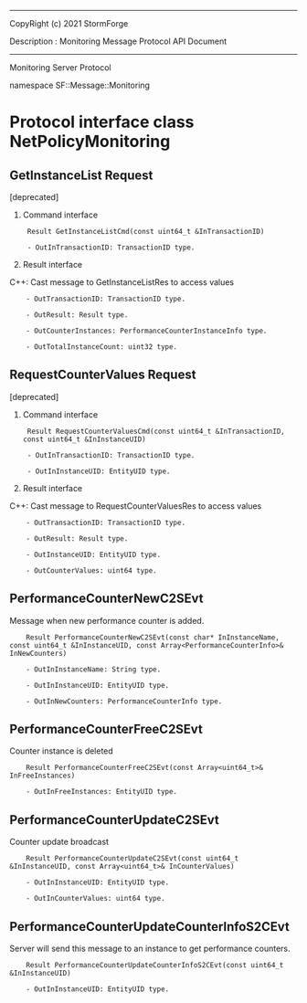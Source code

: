 ﻿***
 
 CopyRight (c) 2021 StormForge
 
 Description : Monitoring Message Protocol API Document

***



Monitoring Server Protocol

namespace SF::Message::Monitoring


# Protocol interface class NetPolicyMonitoring
## GetInstanceList Request
[deprecated]

1. Command interface

        Result GetInstanceListCmd(const uint64_t &InTransactionID)

		- OutInTransactionID: TransactionID type. 

2. Result interface

C++: Cast message to GetInstanceListRes to access values


		- OutTransactionID: TransactionID type. 

		- OutResult: Result type. 

		- OutCounterInstances: PerformanceCounterInstanceInfo type. 

		- OutTotalInstanceCount: uint32 type. 


## RequestCounterValues Request
[deprecated]

1. Command interface

        Result RequestCounterValuesCmd(const uint64_t &InTransactionID, const uint64_t &InInstanceUID)

		- OutInTransactionID: TransactionID type. 

		- OutInInstanceUID: EntityUID type. 

2. Result interface

C++: Cast message to RequestCounterValuesRes to access values


		- OutTransactionID: TransactionID type. 

		- OutResult: Result type. 

		- OutInstanceUID: EntityUID type. 

		- OutCounterValues: uint64 type. 


## PerformanceCounterNewC2SEvt
Message when new performance counter is added.

        Result PerformanceCounterNewC2SEvt(const char* InInstanceName, const uint64_t &InInstanceUID, const Array<PerformanceCounterInfo>& InNewCounters)

		- OutInInstanceName: String type. 

		- OutInInstanceUID: EntityUID type. 

		- OutInNewCounters: PerformanceCounterInfo type. 


## PerformanceCounterFreeC2SEvt
Counter instance is deleted

        Result PerformanceCounterFreeC2SEvt(const Array<uint64_t>& InFreeInstances)

		- OutInFreeInstances: EntityUID type. 


## PerformanceCounterUpdateC2SEvt
Counter update broadcast

        Result PerformanceCounterUpdateC2SEvt(const uint64_t &InInstanceUID, const Array<uint64_t>& InCounterValues)

		- OutInInstanceUID: EntityUID type. 

		- OutInCounterValues: uint64 type. 


## PerformanceCounterUpdateCounterInfoS2CEvt
Server will send this message to an instance to get performance counters.

        Result PerformanceCounterUpdateCounterInfoS2CEvt(const uint64_t &InInstanceUID)

		- OutInInstanceUID: EntityUID type. 








